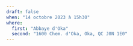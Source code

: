 ```yaml
---
draft: false
when: "14 octobre 2023 à 15h30"
where:
  first: "Abbaye d'Oka"
  second: "1600 Chem. d'Oka, Oka, QC J0N 1E0"
---
```

